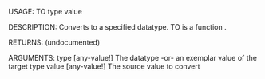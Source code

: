 USAGE:
     TO type value 

DESCRIPTION:
     Converts to a specified datatype.
     TO is a function .

RETURNS:
    (undocumented)

ARGUMENTS:
    type [any-value!]
        The datatype -or- an exemplar value of the target type
    value [any-value!]
        The source value to convert
